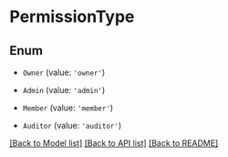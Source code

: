 # PermissionType


## Enum

* `Owner` (value: `'owner'`)

* `Admin` (value: `'admin'`)

* `Member` (value: `'member'`)

* `Auditor` (value: `'auditor'`)

[[Back to Model list]](../README.md#documentation-for-models) [[Back to API list]](../README.md#documentation-for-api-endpoints) [[Back to README]](../README.md)
